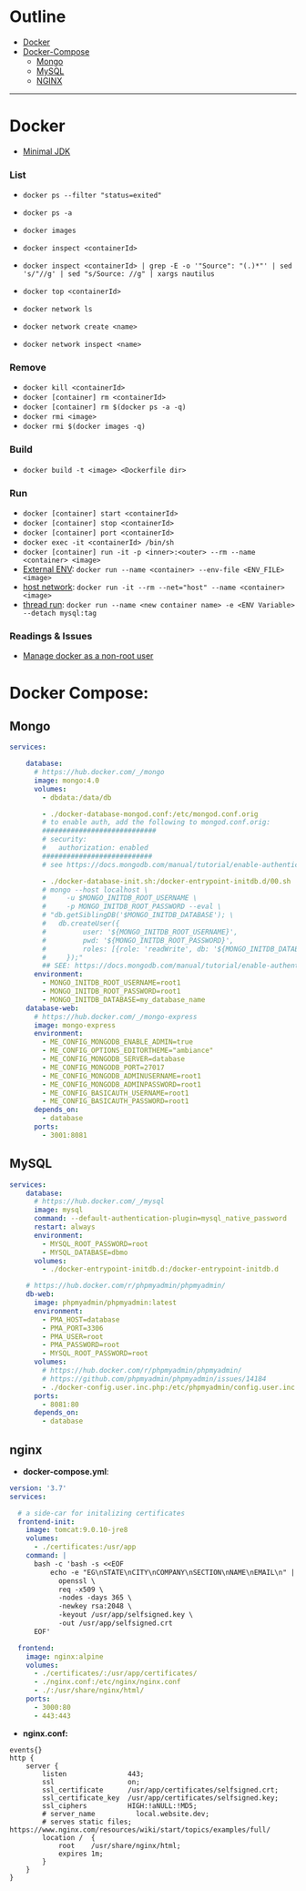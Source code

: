# Outline

+ [Docker](#docker)
+ [Docker-Compose](#docker)
    + [Mongo](#mongo)
    + [MySQL](#mysql)
    + [NGINX](#nginx)

--------

# Docker

+ [Minimal JDK](https://developer.atlassian.com/blog/2015/08/minimal-java-docker-containers/)

### List
+ `docker ps --filter "status=exited"`
+ `docker ps -a`
+ `docker images`
+ `docker inspect <containerId>`
+ `docker inspect <containerId> | grep -E -o '"Source": "(.)*"' | sed 's/"//g' | sed "s/Source: //g" | xargs nautilus`
+ `docker top <containerId>`

+ `docker network ls`
+ `docker network create <name>`
+ `docker network inspect <name>`

### Remove
+ `docker kill <containerId>`
+ `docker [container] rm <containerId>`
+ `docker [container] rm $(docker ps -a -q)`
+ `docker rmi <image>`
+ `docker rmi $(docker images -q)`

### Build
+ `docker build -t <image> <Dockerfile dir>`

### Run
+ `docker [container] start <containerId>`
+ `docker [container] stop <containerId>`
+ `docker [container] port <containerId>`
+ `docker exec -it <containerId> /bin/sh`
+ `docker [container] run -it -p <inner>:<outer> --rm --name <container> <image>`
+ [External ENV](https://docs.docker.com/engine/reference/commandline/run/): `docker run --name <container> --env-file <ENV_FILE> <image>`
+ [host network](https://docs.docker.com/engine/reference/run/#network-host): `docker run -it --rm --net="host" --name <container> <image>`
+ [thread run](https://docs.docker.com/engine/reference/commandline/run/): `docker run --name <new container name> -e <ENV Variable> --detach mysql:tag`

### Readings & Issues

+ [Manage docker as a non-root user](https://docs.docker.com/engine/installation/linux/linux-postinstall/#manage-docker-as-a-non-root-user)


# Docker Compose:

## Mongo

```yaml
services:

    database:
      # https://hub.docker.com/_/mongo
      image: mongo:4.0
      volumes:
        - dbdata:/data/db

        - ./docker-database-mongod.conf:/etc/mongod.conf.orig
        # to enable auth, add the following to mongod.conf.orig:
        ############################
        # security:
        #   authorization: enabled
        ###########################
        # see https://docs.mongodb.com/manual/tutorial/enable-authentication/#re-start-the-mongodb-instance-with-access-control

        - ./docker-database-init.sh:/docker-entrypoint-initdb.d/00.sh
        # mongo --host localhost \
        #     -u $MONGO_INITDB_ROOT_USERNAME \
        #     -p MONGO_INITDB_ROOT_PASSWORD --eval \
        # "db.getSiblingDB('$MONGO_INITDB_DATABASE'); \
        #   db.createUser({
        #         user: '${MONGO_INITDB_ROOT_USERNAME}',
        #         pwd: '${MONGO_INITDB_ROOT_PASSWORD}',
        #         roles: [{role: 'readWrite', db: '${MONGO_INITDB_DATABASE}'}]
        #     });"
        ## SEE: https://docs.mongodb.com/manual/tutorial/enable-authentication/#create-the-user-administrator
      environment: 
        - MONGO_INITDB_ROOT_USERNAME=root1
        - MONGO_INITDB_ROOT_PASSWORD=root1
        - MONGO_INITDB_DATABASE=my_database_name
    database-web:
      # https://hub.docker.com/_/mongo-express
      image: mongo-express
      environment: 
        - ME_CONFIG_MONGODB_ENABLE_ADMIN=true
        - ME_CONFIG_OPTIONS_EDITORTHEME="ambiance"
        - ME_CONFIG_MONGODB_SERVER=database
        - ME_CONFIG_MONGODB_PORT=27017
        - ME_CONFIG_MONGODB_ADMINUSERNAME=root1
        - ME_CONFIG_MONGODB_ADMINPASSWORD=root1
        - ME_CONFIG_BASICAUTH_USERNAME=root1
        - ME_CONFIG_BASICAUTH_PASSWORD=root1
      depends_on: 
        - database
      ports:
        - 3001:8081
```

## MySQL

```yaml
services:
    database:
      # https://hub.docker.com/_/mysql
      image: mysql
      command: --default-authentication-plugin=mysql_native_password
      restart: always
      environment:
        - MYSQL_ROOT_PASSWORD=root
        - MYSQL_DATABASE=dbmo
      volumes: 
        - ./docker-entrypoint-initdb.d:/docker-entrypoint-initdb.d

    # https://hub.docker.com/r/phpmyadmin/phpmyadmin/
    db-web:
      image: phpmyadmin/phpmyadmin:latest
      environment: 
        - PMA_HOST=database
        - PMA_PORT=3306
        - PMA_USER=root
        - PMA_PASSWORD=root
        - MYSQL_ROOT_PASSWORD=root
      volumes: 
        # https://hub.docker.com/r/phpmyadmin/phpmyadmin/
        # https://github.com/phpmyadmin/phpmyadmin/issues/14184
        - ./docker-config.user.inc.php:/etc/phpmyadmin/config.user.inc.php
      ports:
        - 8081:80
      depends_on: 
        - database
```

## nginx

+ **docker-compose.yml**:
```yaml
version: '3.7'
services:

  # a side-car for initalizing certificates
  frontend-init:
    image: tomcat:9.0.10-jre8
    volumes:
      - ./certificates:/usr/app
    command: |
      bash -c 'bash -s <<EOF
          echo -e "EG\nSTATE\nCITY\nCOMPANY\nSECTION\nNAME\nEMAIL\n" | \
            openssl \
            req -x509 \
            -nodes -days 365 \
            -newkey rsa:2048 \
            -keyout /usr/app/selfsigned.key \
            -out /usr/app/selfsigned.crt
      EOF'

  frontend:
    image: nginx:alpine
    volumes:
      - ./certificates/:/usr/app/certificates/
      - ./nginx.conf:/etc/nginx/nginx.conf
      - ./:/usr/share/nginx/html/
    ports:
      - 3000:80
      - 443:443
```
+ **nginx.conf:**
```
events{}
http {
    server {
        listen               443;
        ssl                  on;
        ssl_certificate      /usr/app/certificates/selfsigned.crt;
        ssl_certificate_key  /usr/app/certificates/selfsigned.key;
        ssl_ciphers          HIGH:!aNULL:!MD5;
        # server_name          local.website.dev;
        # serves static files; https://www.nginx.com/resources/wiki/start/topics/examples/full/
        location /  {
            root    /usr/share/nginx/html;
            expires 1m;
        }
    }
}
```
